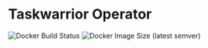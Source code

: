 # Taskwarrior Operator

![Docker Build Status](https://img.shields.io/docker/cloud/build/dpush/taskwarrior-operator)
![Docker Image Size (latest semver)](https://img.shields.io/docker/image-size/dpush/taskwarrior-operator?sort=semver)
